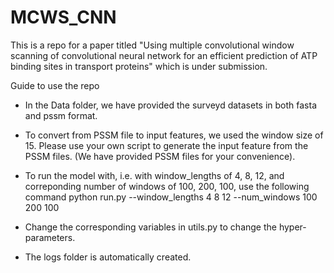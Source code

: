 # MCWS_CNN

This is a repo for a paper titled "Using multiple convolutional window scanning of convolutional neural network for an efficient prediction of ATP binding sites in transport proteins" which is under submission.


Guide to use the repo
- In the Data folder, we have provided the surveyd datasets in both fasta and pssm format.

- To convert from PSSM file to input features, we used the window size of 15. Please use your own script to generate the input feature from the PSSM files. (We have provided PSSM files for your convenience).

- To run the model with, i.e. with window_lengths of 4, 8, 12, and correponding number of windows of 100, 200, 100, use the following command
	python run.py --window_lengths 4 8 12 --num_windows 100 200 100 

- Change the corresponding variables in utils.py to change the hyper-parameters.

- The logs folder is automatically created.
	
